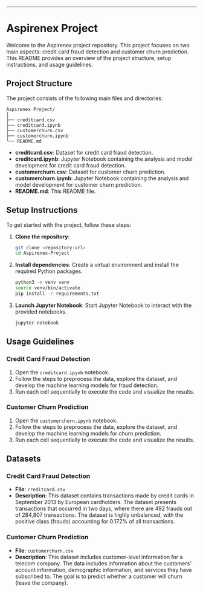 ---

# Aspirenex Project

Welcome to the Aspirenex project repository. This project focuses on two main aspects: credit card fraud detection and customer churn prediction. This README provides an overview of the project structure, setup instructions, and usage guidelines.

## Project Structure

The project consists of the following main files and directories:

```
Aspirenex Project/
│
├── creditcard.csv
├── creditcard.ipynb
├── customerchurn.csv
├── customerchurn.ipynb
└── README.md
```

- **creditcard.csv**: Dataset for credit card fraud detection.
- **creditcard.ipynb**: Jupyter Notebook containing the analysis and model development for credit card fraud detection.
- **customerchurn.csv**: Dataset for customer churn prediction.
- **customerchurn.ipynb**: Jupyter Notebook containing the analysis and model development for customer churn prediction.
- **README.md**: This README file.

## Setup Instructions

To get started with the project, follow these steps:

1. **Clone the repository**:
    ```bash
    git clone <repository-url>
    cd Aspirenex-Project
    ```

2. **Install dependencies**:
    Create a virtual environment and install the required Python packages.
    ```bash
    python3 -m venv venv
    source venv/bin/activate
    pip install -r requirements.txt
    ```

3. **Launch Jupyter Notebook**:
    Start Jupyter Notebook to interact with the provided notebooks.
    ```bash
    jupyter notebook
    ```

## Usage Guidelines

### Credit Card Fraud Detection

1. Open the `creditcard.ipynb` notebook.
2. Follow the steps to preprocess the data, explore the dataset, and develop the machine learning models for fraud detection.
3. Run each cell sequentially to execute the code and visualize the results.

### Customer Churn Prediction

1. Open the `customerchurn.ipynb` notebook.
2. Follow the steps to preprocess the data, explore the dataset, and develop the machine learning models for churn prediction.
3. Run each cell sequentially to execute the code and visualize the results.

## Datasets

### Credit Card Fraud Detection
- **File**: `creditcard.csv`
- **Description**: This dataset contains transactions made by credit cards in September 2013 by European cardholders. The dataset presents transactions that occurred in two days, where there are 492 frauds out of 284,807 transactions. The dataset is highly unbalanced, with the positive class (frauds) accounting for 0.172% of all transactions.

### Customer Churn Prediction
- **File**: `customerchurn.csv`
- **Description**: This dataset includes customer-level information for a telecom company. The data includes information about the customers' account information, demographic information, and services they have subscribed to. The goal is to predict whether a customer will churn (leave the company).
